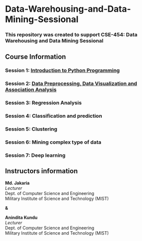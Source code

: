 # Data-Warehousing-and-Data-Mining-Sessional
### This repository was created to support CSE-454: Data Warehousing and Data Mining Sessional 

## Course Information
### Session 1: [Introduction to Python Programming](https://github.com/jakariamd/Data-Warehousing-and-Data-Mining-Sessional/tree/master/Session%201)
### Session 2: [Data Preprocessing, Data Visualization and Association Analysis](https://github.com/jakariamd/Data-Warehousing-and-Data-Mining-Sessional/tree/master/Session%202)
### Session 3: Regression Analysis
### Session 4: Classification and prediction
### Session 5: Clustering
### Session 6: Mining complex type of data
### Session 7: Deep learning



## Instructors information 
**Md. Jakaria** \
*Lecturer* \
Dept. of Computer Science and Engineering \
Military Institute of Science and Technology (MIST)

**&**

**Anindita Kundu** \
*Lecturer* \
Dept. of Computer Science and Engineering \
Military Institute of Science and Technology (MIST)
